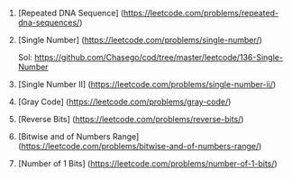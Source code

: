 1. [Repeated DNA Sequence] (https://leetcode.com/problems/repeated-dna-sequences/)

2. [Single Number] (https://leetcode.com/problems/single-number/)

   Sol: https://github.com/Chasego/cod/tree/master/leetcode/136-Single-Number

3. [Single Number II] (https://leetcode.com/problems/single-number-ii/)

4. [Gray Code] (https://leetcode.com/problems/gray-code/)

5. [Reverse Bits] (https://leetcode.com/problems/reverse-bits/)

6. [Bitwise and of Numbers Range] (https://leetcode.com/problems/bitwise-and-of-numbers-range/)

7. [Number of 1 Bits] (https://leetcode.com/problems/number-of-1-bits/)
